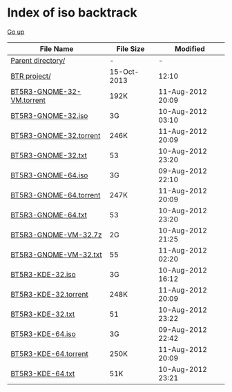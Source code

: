Index of iso backtrack
======================

[Go up](/)

| File Name | File Size | Modified |
| --------- | --------- | -------- |
| [Parent directory/](http://repo.ugm.ac.id/iso/) | - | - |
| [BTR project/](http://repo.ugm.ac.id/iso/backtrack/project/) | 15-Oct-2013 | 12:10 |
| [BT5R3-GNOME-32-VM.torrent](http://repo.ugm.ac.id/iso/backtrack/BT5R3-GNOME-32-VM.torrent) | 192K | 11-Aug-2012 20:09 | 
| [BT5R3-GNOME-32.iso](http://repo.ugm.ac.id/iso/backtrack/BT5R3-GNOME-32.iso) | 3G | 10-Aug-2012 03:10 | 
| [BT5R3-GNOME-32.torrent](http://repo.ugm.ac.id/iso/backtrack/BT5R3-GNOME-32.torrent) | 246K | 11-Aug-2012 20:09 |
| [BT5R3-GNOME-32.txt](http://repo.ugm.ac.id/iso/backtrack/BT5R3-GNOME-32.txt) | 53 | 10-Aug-2012 23:20 |
| [BT5R3-GNOME-64.iso](http://repo.ugm.ac.id/iso/backtrack/BT5R3-GNOME-64.iso) | 3G | 09-Aug-2012 22:10 |
| [BT5R3-GNOME-64.torrent](http://repo.ugm.ac.id/iso/backtrack/BT5R3-GNOME-64.torrent) | 247K | 11-Aug-2012 20:09 |
| [BT5R3-GNOME-64.txt](http://repo.ugm.ac.id/iso/backtrack/BT5R3-GNOME-64.txt) | 53 | 10-Aug-2012 23:20 |
| [BT5R3-GNOME-VM-32.7z](http://repo.ugm.ac.id/iso/backtrack/BT5R3-GNOME-VM-32.7z) | 2G |10-Aug-2012 21:25 |
| [BT5R3-GNOME-VM-32.txt](http://repo.ugm.ac.id/iso/backtrack/BT5R3-GNOME-VM-32.txt) | 55 | 11-Aug-2012 02:20
| [BT5R3-KDE-32.iso](http://repo.ugm.ac.id/iso/backtrack/BT5R3-KDE-32.iso) | 3G | 10-Aug-2012 16:12 |
| [BT5R3-KDE-32.torrent](http://repo.ugm.ac.id/iso/backtrack/BT5R3-KDE-32.torrent) | 248K | 11-Aug-2012 20:09 |
| [BT5R3-KDE-32.txt](http://repo.ugm.ac.id/iso/backtrack/BT5R3-KDE-32.txt) | 51 | 10-Aug-2012 23:22 |
| [BT5R3-KDE-64.iso](http://repo.ugm.ac.id/iso/backtrack/BT5R3-KDE-64.iso) | 3G | 09-Aug-2012 22:42 |
| [BT5R3-KDE-64.torrent](http://repo.ugm.ac.id/iso/backtrack/BT5R3-KDE-64.torrent) | 250K | 11-Aug-2012 20:09 |
| [BT5R3-KDE-64.txt](http://repo.ugm.ac.id/iso/backtrack/BT5R3-KDE-64.txt) | 51K | 10-Aug-2012 23:21 |


